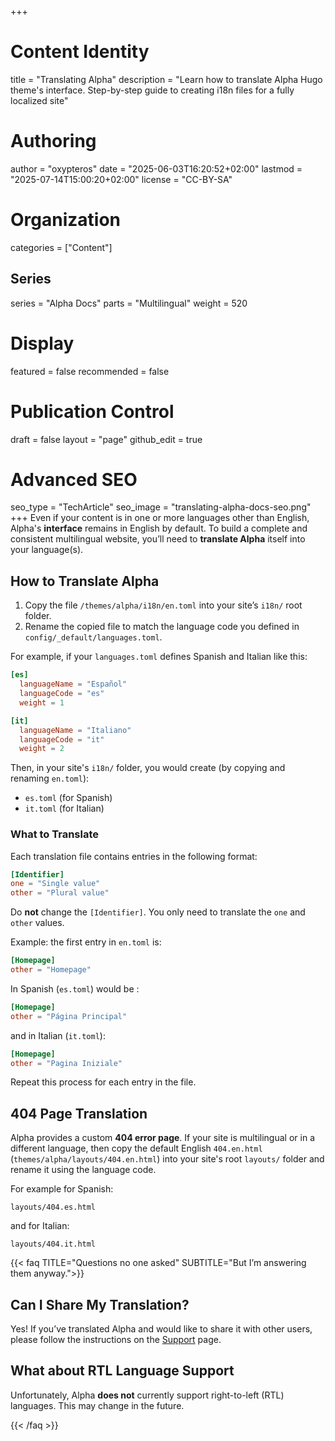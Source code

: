 +++
# Content Identity
title = "Translating Alpha"
description = "Learn how to translate Alpha Hugo theme's interface. Step-by-step guide to creating i18n files for a fully localized site"

# Authoring
author = "oxypteros"
date = "2025-06-03T16:20:52+02:00"
lastmod = "2025-07-14T15:00:20+02:00"
license = "CC-BY-SA"

# Organization
categories = ["Content"]

## Series
series = "Alpha Docs"
parts = "Multilingual"
weight = 520

# Display
featured = false
recommended = false

# Publication Control
draft = false
layout = "page"
github_edit = true

# Advanced SEO
seo_type = "TechArticle"
seo_image = "translating-alpha-docs-seo.png"
+++
Even if your content is in one or more languages other than English, Alpha's **interface** remains in English by default. To build a complete and consistent multilingual website, you’ll need to **translate Alpha** itself into your language(s).

## How to Translate Alpha
1. Copy the file `/themes/alpha/i18n/en.toml` into your site’s `i18n/` root folder.
2. Rename the copied file to match the language code you defined in `config/_default/languages.toml`.

For example, if your `languages.toml` defines Spanish and Italian like this:
```toml
[es]
  languageName = "Español"
  languageCode = "es"  
  weight = 1

[it]
  languageName = "Italiano"
  languageCode = "it" 
  weight = 2
```
Then, in your site's `i18n/` folder, you would create (by copying and renaming `en.toml`):
- `es.toml` (for Spanish)
- `it.toml` (for Italian)

### What to Translate
Each translation file contains entries in the following format:
```toml
[Identifier]
one = "Single value"
other = "Plural value"
```
Do **not** change the `[Identifier]`. You only need to translate the `one` and `other` values.

Example: the first entry in `en.toml` is:
```toml
[Homepage]
other = "Homepage"
```
In Spanish (`es.toml`) would be :
```toml
[Homepage]
other = "Página Principal"
```
and in Italian (`it.toml`):

```toml
[Homepage]
other = "Pagina Iniziale"
```
Repeat this process for each entry in the file.

## 404 Page Translation
Alpha provides a custom **404 error page**. If your site is multilingual or in a different language, then copy the default English `404.en.html` (`themes/alpha/layouts/404.en.html`) into your site's root `layouts/` folder and rename it using the language code.

For example for Spanish:
```
layouts/404.es.html
```
and for Italian:
```
layouts/404.it.html
```

{{< faq TITLE="Questions no one asked" SUBTITLE="But I’m answering them anyway.">}}

## Can I Share My Translation?
Yes! If you’ve translated Alpha and would like to share it with other users, please follow the instructions on the [Support](/support/) page.
## What about RTL Language Support
Unfortunately, Alpha **does not** currently support right-to-left (RTL) languages. This may change in the future.

{{< /faq >}}
